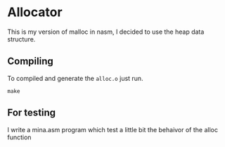 # Allocator
This is my version of malloc in nasm, I decided to use the heap data structure.

## Compiling
To compiled and generate the `alloc.o` just run.
```
make
```
## For testing
I write a mina.asm program which test a little bit the behaivor of the alloc function
